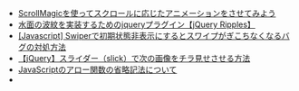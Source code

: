 - [ScrollMagicを使ってスクロールに応じたアニメーションをさせてみよう](https://liginc.co.jp/web/js/other-js/131658)
- [水面の波紋を実装するためのjqueryプラグイン【jQuery Ripples】](https://arutega.jp/jquery-ripples/)
- [[Javascript] Swiperで初期状態非表示にするとスワイプがぎこちなくなるバグの対処方法](https://qiita.com/jshimazu/items/21008eb26020bd0a24ff)
- [【jQuery】スライダー（slick）で次の画像をチラ見せさせる方法](https://kata-tip.com/jquery-slick-01/)
- [JavaScriptのアロー関数の省略記法について](https://qiita.com/deBroglieeeen/items/f146afd1cdf1e89c4121)
- 
